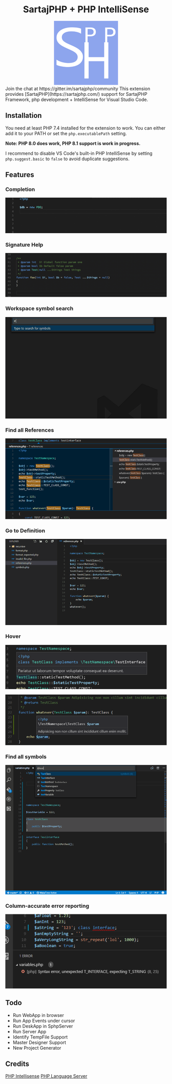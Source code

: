 <h1 align="center">SartajPHP + PHP IntelliSense</h1>
<div align="center">
    <img src="./images/logo.png">
</div>
Join the chat at https://gitter.im/sartajphp/community 
This extension provides [SartajPHP](https://sartajphp.com/) support for 
SartajPHP Framework, php development + IntelliSense for Visual Studio Code.

## Installation

You need at least PHP 7.4 installed for the extension to work. You can either add it to your PATH or set the `php.executablePath` setting.

**Note: PHP 8.0 does work, PHP 8.1 support is work in progress.**

I recommend to disable VS Code's built-in PHP IntelliSense by setting `php.suggest.basic` to `false` to avoid duplicate suggestions.

## Features

### Completion

![Completion search demo](images/completion.gif)

### Signature Help

![Signature help demo](images/signatureHelp.gif)

### Workspace symbol search

![Workspace symbol search demo](images/workspaceSymbol.gif)

### Find all References

![Find References demo](images/references.png)

### Go to Definition

![Go To Definition demo](images/definition.gif)

### Hover

![Hover class demo](images/hoverClass.png)

![Hover parameter demo](images/hoverParam.png)

### Find all symbols

![Find all symbols demo](images/documentSymbol.gif)

### Column-accurate error reporting

![Error reporting demo](images/publishDiagnostics.png)


## Todo

- Run WebApp in browser
- Run App Events under cursor
- Run DeskApp in SphpServer
- Run Server App
- Identify TempFile Support
- Master Designer Support
- New Project Generator


## Credits

[PHP Intellisense](https://github.com/felixfbecker/vscode-php-intellisense)
[PHP Language Server](https://github.com/zobo/php-language-server)
